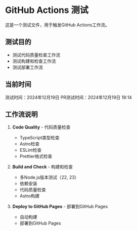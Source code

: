 # GitHub Actions 测试

这是一个测试文件，用于触发GitHub Actions工作流。

## 测试目的

- 测试代码质量检查工作流
- 测试构建和检查工作流
- 测试部署工作流

## 当前时间

测试时间：2024年12月19日
PR测试时间：2024年12月19日 18:14

## 工作流说明

1. **Code Quality** - 代码质量检查
   - TypeScript类型检查
   - Astro检查
   - ESLint检查
   - Prettier格式检查

2. **Build and Check** - 构建和检查
   - 多Node.js版本测试（22, 23）
   - 依赖安装
   - 代码质量检查
   - Astro构建

3. **Deploy to GitHub Pages** - 部署到GitHub Pages
   - 自动构建
   - 部署到GitHub Pages